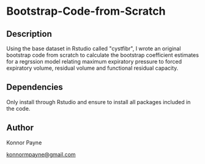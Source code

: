 # Bootstrap-Code-from-Scratch

## Description

Using the base dataset in Rstudio called "cystfibr", I wrote an original bootstrap code from scratch to calculate the bootstrap coefficient estimates for a regrssion model relating maximum expiratory pressure to forced expiratory volume, residual volume and functional residual capacity. 

## Dependencies

Only install through Rstudio and ensure to install all packages included in the code. 

## Author

Konnor Payne

konnormpayne@gmail.com
